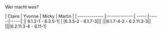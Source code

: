 Wer macht was?


| Claire        | Yvonne  | Micky | Martin |
| ------------- |:-------------:| -----:|-----:|-----:|
|| 6.1.2-1 - 6.3.5-1| |
|6.3.5-2 - 6.1.7-3|||
|||6.1.7-4-2 - 6.2.11.3-3||
||||6.2.11.3-4 - 6.11-1|

